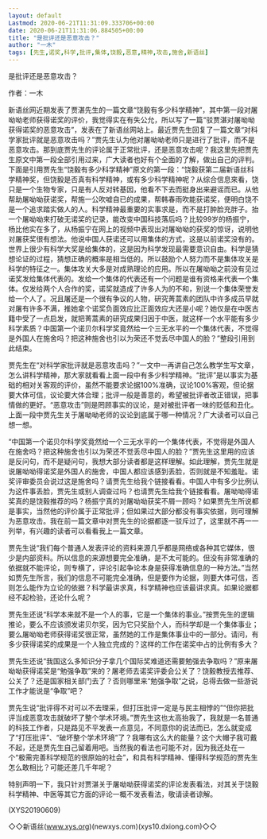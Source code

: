 ```yaml
---
layout: default
Lastmod: 2020-06-21T11:31:09.333706+00:00
date: 2020-06-21T11:31:06.884505+00:00
title: "是批评还是恶意攻击？"
author: "一木"
tags: [先生,诺奖,科学,批评,集体,饶毅,恶意,精神,攻击,施舍,新语丝]
---
```


是批评还是恶意攻击？

作者：一木

新语丝网近期发表了贾湛先生的一篇文章“饶毅有多少科学精神”，其中第一段对屠呦呦老师获得诺奖的评价，我觉得实在有失公允，所以写了一篇“驳贾湛对屠呦呦获得诺奖的恶意攻击”，发表在了新语丝网站上。最近贾先生回复了一篇文章“对科学家批评就是恶意攻击吗？”贾先生认为他对屠呦呦老师只是进行了批评，而不是恶意攻击。那到底贾先生的评论属于正常批评，还是恶意攻击呢？我这里先把贾先生原文中第一段全部引用过来，广大读者也好有个全面的了解，做出自己的评判。下面是引用贾先生“饶毅有多少科学精神”原文的第一段：“饶毅获第二届新语丝科学精神奖，但饶毅是否真有科学精神，或有多少科学精神呢？从综合信息來看，饶只是一个生物专家，只是有人反对转基因，他看不下去而挺身出来避谣而已。从他帮助屠呦呦获诺奖，帮施一公吹嘘自已的成果，帮韩春雨吹能获诺奖，便明白饶不是一个追求踏实做人的人。科学精神最重要的实事求是，而不是打肿脸充胖子。抬一个屠呦呦來打破无诺奖的记录，能改变中国科技落后吗？比较99岁的杨振宁，杨比他实在多了，从杨振宁在网上的视频中表现出对屠呦呦的获奖的惊讶，说明他对屠获奖很有想法。他说中国人获诺还可以用集体的方式，这是以前诺奖没有的。世界上很少有科学大奖是给集体的，这是因为科学发现最需要意识自由。科学是猜想论证的过程，猜想正确的概率是相当低的。所以鼓励个人努力而不是集体攻关是科学的特征之一。集体攻关大多是对成熟理论的应用。所以在屠呦呦之前没有见过诺奖发给集体代表的。发给一个集体的代表还有一个问题是谁有资格来代表一个集体。仅发给两个人合作的奖，诺奖就造成了许多人为的不和，别说一个集体荣誉发给一个人了。况且屠还是一个很有争议的人物，研究菁蒿素的团队中许多成员早就对屠有许多不满，推她拿个诺奖负面效应比正面效应大还是小呢？她仅是在中医古籍中受了一点启发，就把菁蒿素的研究成果归因于中医，就这样一个水平能有多少科学素质？中国第一个诺贝尔科学奖竟然给一个三无水平的一个集体代表，不觉得是外国人在施舍吗？把这种施舍也引以为荣还不觉丢尽中国人的脸？”整段引用到此结束。

贾先生在“对科学家批评就是恶意攻击吗？”一文中一再讲自己怎么教学生写文章，怎么讲科学精神，那大家就看看上面一段中有多少科学精神。“批评”是以事实为基础的相对关客观的评价，虽然不能要求论据100%准确，议论100%客观，但论据要大体可信，议论要大体合理；批评一般是善意的，希望被批评者改正错误，把事情做的更好。“恶意攻击”则是罔顾事实的议论，是对被批评者一味的贬低和丑化。上面一段中贾先生关于屠呦呦老师的议论到底属于哪一种情况？广大读者可以自己想一想。

“中国第一个诺贝尔科学奖竟然给一个三无水平的一个集体代表，不觉得是外国人在施舍吗？把这种施舍也引以为荣还不觉丢尽中国人的脸？”贾先生这里用的应该是反问句，而不是疑问句，我想大部分读者都是这样理解。如此理解，贾先生就是说屠呦呦得诺奖是外国人的施舍，中国人都应该感到丢脸，否则就是不知羞耻。诺奖评审委员会说过这是施舍吗？请贾先生给我个链接看看。中国人中有多少比例认为这件事丢脸，贾先生或别人调查过吗？也请贾先生给我个链接看看。屠呦呦得诺奖真的是饶毅推荐的吗？杨振宁真的对屠呦呦获奖不屑一顾吗？如果贾先生所说都是事实，当然他的评价属于正常批评；但如果过大部分都没有事实依据，则可理解为恶意攻击。我在前一篇文章中对贾先生的论据都逐一驳斥过了，这里就不再一一列举，有兴趣的读者可以看看我上一篇文章。

贾先生说“我们每个普通人发表评论的资料来源几乎都是网络或各种其它媒体，很少是内部资料。所以信息的来源想要完全准确，是不太可能的。但没有非常准确的依据就不能评论，则专横了，评论引起争论本身是获得准确信息的一种方法。”当然如贾先生所言，我们的信息不可能完全准确，但是要作为论据，则要大体可信，否则怎么能作为立论的依据？科学最讲求真，科学精神也应该最讲求真。如果论据都经不起检验，还论什么呢？

贾先生还说“科学本来就不是一个人的事，它是一个集体的事业。”按贾先生的逻辑推论，要么不应该颁发诺贝尔奖，因为它只奖励个人，而科学却是一个集体事业；要么屠呦呦老师获得诺奖很正常，虽然她的工作是集体事业中的一部分。请问，有多少获得诺奖的成果是一个人独立完成的？这样的工作在诺奖中占的比例有多大？

贾先生还说“我国这么多知识分子拿几个国际奖难道还需要勉强去争取吗？”原来屠呦呦获得诺奖是“勉强争取”来的？屠老师去诺奖评委会公关了？饶毅教授去推荐、公关了？还是国家相关部门去了？否则哪里来“勉强争取”之说，总得去做一些游说工作才能说是“争取”吧？

贾先生说“批评得不对可以不去理采，但打压批评一定是与民主相悖的”“但你把批评当成恶意攻击就破坏了整个学术环境。”贾先生这也太高抬我了，我就是一名普通的科技工作者，只是路见不平发表一点意见，不同意你的说法而已，怎么就变成了“打压批评”、“破坏整个学术环境”了？我哪有这么大的能量？这个大帽子我可戴不起，还是贾先生自己留着用吧。当然我的看法也可能不对，因为我还处在一个“极需完善科学规范的很原始的社会”，和具有科学精神、懂得科学规范的贾先生怎么敢相比？可能还差几千年呢？

特别声明一下，我只针对贾湛关于屠呦呦获得诺奖的评论发表看法，对其关于饶毅科学精神、中医等其它方面的评论一概不发表看法，敬请读者谅解。

(XYS20190609)

◇◇新语丝(www.xys.org)(newxys.com)(xys10.dxiong.com)◇◇

